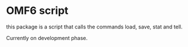 # OMF6 script

this package is a script that calls the commands load, save, stat and tell.

Currently on development phase.
